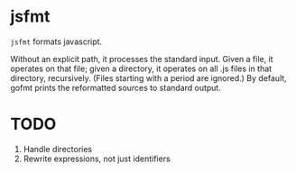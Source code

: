 jsfmt
===

`jsfmt` formats javascript.

Without an explicit path, it processes the standard input. Given a file, it operates on that file; given a directory, it operates on all .js files in that directory, recursively. (Files starting with a period are ignored.) By default, gofmt prints the reformatted sources to standard output.

TODO
===

1. Handle directories
2. Rewrite expressions, not just identifiers
